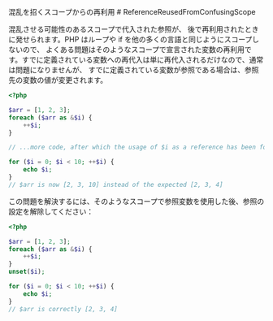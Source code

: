 混乱を招くスコープからの再利用 # ReferenceReusedFromConfusingScope

混乱させる可能性のあるスコープで代入された参照が、 後で再利用されたときに発せられます。PHP はループや if を他の多くの言語と同じようにスコープしないので、 よくある問題はそのようなスコープで宣言された変数の再利用です。すでに定義されている変数への再代入は単に再代入されるだけなので、通常は問題になりませんが、 すでに定義されている変数が参照である場合は、参照先の変数の値が変更されます。

```php
<?php

$arr = [1, 2, 3];
foreach ($arr as &$i) {
    ++$i;
}

// ...more code, after which the usage of $i as a reference has been forgotten by the programmer

for ($i = 0; $i < 10; ++$i) {
    echo $i;
}
// $arr is now [2, 3, 10] instead of the expected [2, 3, 4]
```

この問題を解決するには、そのようなスコープで参照変数を使用した後、参照の設定を解除してください：

```php
<?php

$arr = [1, 2, 3];
foreach ($arr as &$i) {
    ++$i;
}
unset($i);

for ($i = 0; $i < 10; ++$i) {
    echo $i;
}
// $arr is correctly [2, 3, 4]
```
